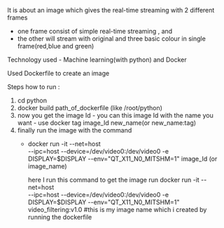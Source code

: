 It is about an image which gives the real-time streaming with 2 different frames 
  - one frame consist of simple real-time streaming , and
  - the other will stream with original and three basic colour in single frame(red,blue and green)
  
Technology used - Machine learning(with python) and Docker

Used Dockerfile to create an image

Steps how to run :
1. cd python
2. docker build path_of_dockerfile (like /root/python)
3. now you get the image Id 
       - you can this image Id with the name you want
            - use docker tag image_Id new_name(or new_name:tag)
4. finally run the image with the command
      - docker run -it --net=host  
                       --ipc=host
                       --device=/dev/video0:/dev/video0
                       -e DISPLAY=$DISPLAY
                       --env="QT_X11_N0_MITSHM=1"
                       image_Id (or image_name)
                       
        here I run this command to get the image run
         docker run -it --net=host  
                       --ipc=host
                       --device=/dev/video0:/dev/video0
                       -e DISPLAY=$DISPLAY
                       --env="QT_X11_N0_MITSHM=1"
                       video_filtering:v1.0       #this is my image name which i created by running the dockerfile
                       
